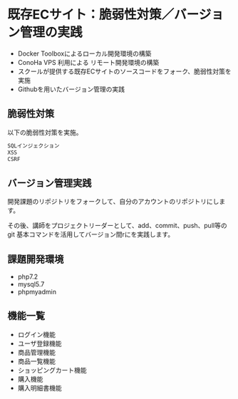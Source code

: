 # 既存ECサイト：脆弱性対策／バージョン管理の実践
* Docker Toolboxによるローカル開発環境の構築
* ConoHa VPS 利用による リモート開発環境の構築
* スクールが提供する既存ECサイトのソースコードをフォーク、脆弱性対策を実施
* Githubを用いたバージョン管理の実践

## 脆弱性対策

以下の脆弱性対策を実施。

```bash
SQLインジェクション
XSS
CSRF
```

## バージョン管理実践

開発課題のリポジトリをフォークして、自分のアカウントのリポジトリにします。  

その後、講師をプロジェクトリーダーとして、add、commit、push、pull等の
git 基本コマンドを活用してバージョン間rにを実践します。

## 課題開発環境

* php7.2
* mysql5.7
* phpmyadmin

## 機能一覧

* ログイン機能
* ユーザ登録機能
* 商品管理機能
* 商品一覧機能
* ショッピングカート機能
* 購入機能
* 購入明細書機能
